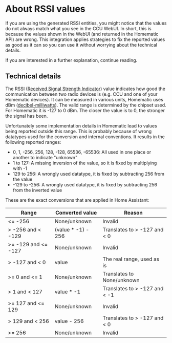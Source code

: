 # About RSSI values

If you are using the generated RSSI entities, you might notice that the values do not always match what you see in the CCU WebUI.
In short, this is because the values shown in the WebUI (and returned in the Homematic API) are wrong.
This integration applies strategies to fix the reported values as good as it can so you can use it without worrying about the technical details.

If you are interested in a further explanation, continue reading.

## Technical details

The RSSI ([Received Signal Strength Indicator](https://en.wikipedia.org/wiki/Received_signal_strength_indication)) value indicates how good the communication between two radio devices is (e.g. CCU and one of your Homematic devices).
It can be measured in various units, Homematic uses dBm ([decibel-milliwatts](https://en.wikipedia.org/wiki/DBm)).
The valid range is determined by the chipset used.
For Homematic it is -127 to 0 dBm.
The closer the value is to 0, the stronger the signal has been.

Unfortunately some implementation details in Homematic lead to values being reported outside this range.
This is probably because of wrong datatypes used for the conversion and internal conventions. It results in the following reported ranges:

- 0, 1, -256, 256, 128, -128, 65536, -65536: All used in one place or another to indicate "unknown"
- 1 to 127: A missing inversion of the value, so it is fixed by multiplying with -1
- 129 to 256: A wrongly used datatype, it is fixed by subtracting 256 from the value
- -129 to -256: A wrongly used datatype, it is fixed by subtracting 256 from the inverted value

These are the exact conversions that are applied in Home Assistant:

| Range               | Converted value     | Reason                        |
| ------------------- | ------------------- | ----------------------------- |
| <= -256             | None/unknown        | Invalid                       |
| > -256 and < -129   | (value \* -1) - 256 | Translates to > -127 and < 0  |
| >= -129 and <= -127 | None/unknown        | Invalid                       |
| > -127 and < 0      | value               | The real range, used as is    |
| >= 0 and <= 1       | None/unknown        | Translates to None/unknown    |
| > 1 and < 127       | value \* -1         | Translates to > -127 and < -1 |
| >= 127 and <= 129   | None/unknown        | Invalid                       |
| > 129 and < 256     | value - 256         | Translates to > -127 and < 0  |
| >= 256              | None/unknown        | Invalid                       |

